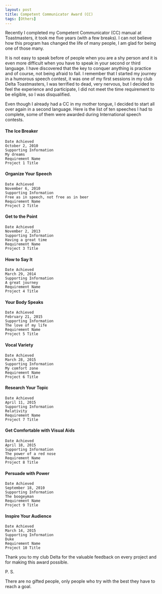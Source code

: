 ```yaml
---
layout: post
title: Competent Communicator Award (CC)
tags: [Others]
---
```


Recently I completed my Competent Communicator (CC) manual at Toastmasters, it took me five years (with a few breaks). I can not believe how this program has changed the life of many people, I am glad for being one of those many.

It is not easy to speak before of people when you are a shy person and it is even more difficult when you have to speak in your second or third language. I have discovered that the key to conquer anything is practice and of course, not being afraid to fail. I remember that I started my journey in a humorous speech contest, it was one of my first sessions in my club Delta Toastmasters, I was terrified to dead, very nervous, but I decided to feel the experience and participate, I did not meet the time requirement to be eligible, so I was disqualified.

Even though I already had a CC in my mother tongue, I decided to start all over again in a second language. Here is the list of ten speeches I had to complete, some of them were awarded during International speech contests.

#### The Ice Breaker

```
Date Achieved
October 2, 2010
Supporting Information
My dreams
Requirement Name
Project 1 Title
```

#### Organize Your Speech

```
Date Achieved
November 6, 2010
Supporting Information
Free as in speech, not free as in beer
Requirement Name
Project 2 Title
```

#### Get to the Point

```
Date Achieved
November 2, 2013
Supporting Information
Having a great time
Requirement Name
Project 3 Title
```

#### How to Say It

```
Date Achieved
March 29, 2014
Supporting Information
A great journey
Requirement Name
Project 4 Title
```

#### Your Body Speaks

```
Date Achieved
February 21, 2015
Supporting Information
The love of my life
Requirement Name
Project 5 Title
```

#### Vocal Variety

```
Date Achieved
March 28, 2015
Supporting Information
My comfort zone
Requirement Name
Project 6 Title
```

#### Research Your Topic

```
Date Achieved
April 11, 2015
Supporting Information
Relativity
Requirement Name
Project 7 Title
```

#### Get Comfortable with Visual Aids

```
Date Achieved
April 18, 2015
Supporting Information
The power of a red nose
Requirement Name
Project 8 Title
```

#### Persuade with Power

```
Date Achieved
September 18, 2010
Supporting Information
The boogeyman
Requirement Name
Project 9 Title
```

#### Inspire Your Audience

```
Date Achieved
March 14, 2015
Supporting Information
Duke
Requirement Name
Project 10 Title
```

Thank you to my club Delta for the valuable feedback on every project and for making this award possible.

P. S.

There are no gifted people, only people who try with the best they have to reach a goal.